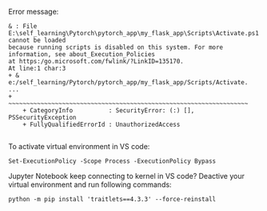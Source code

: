 Error message:
```
& : File E:\self_learning\Pytorch\pytorch_app\my_flask_app\Scripts\Activate.ps1 cannot be loaded        
because running scripts is disabled on this system. For more information, see about_Execution_Policies  
at https:/go.microsoft.com/fwlink/?LinkID=135170.
At line:1 char:3
+ & e:/self_learning/Pytorch/pytorch_app/my_flask_app/Scripts/Activate. ...
+   ~~~~~~~~~~~~~~~~~~~~~~~~~~~~~~~~~~~~~~~~~~~~~~~~~~~~~~~~~~~~~~~~~~~
    + CategoryInfo          : SecurityError: (:) [], PSSecurityException
    + FullyQualifiedErrorId : UnauthorizedAccess
    
```
To activate virtual environment in VS code: 

```
Set-ExecutionPolicy -Scope Process -ExecutionPolicy Bypass 
```

Jupyter Notebook keep connecting to kernel in VS code? 
Deactive your virtual environment and run following commands:

```
python -m pip install 'traitlets==4.3.3' --force-reinstall
```
